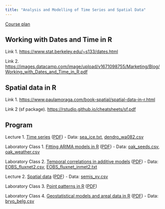 ```yaml
---
title: "Analysis and Modelling of Time Series and Spatial Data"
---
```


<!--[Recorded lectures (YouTube)](https://www.youtube.com/channel/UCfU-xwzWWTo3G_sTkquzOQg/playlists?view=50&sort=dd&shelf_id=2&view_as=subscriber)-->

[Course plan](plan_de_cours/Time_Series_Spatial_Data.pdf)

## Working with Dates and Time in R

Link 1. https://www.stat.berkeley.edu/~s133/dates.html

Link 2. https://images.datacamp.com/image/upload/v1671098755/Marketing/Blog/Working_with_Dates_and_Time_in_R.pdf

## Spatial data in R

Link 1. https://www.paulamoraga.com/book-spatial/spatial-data-in-r.html

Link 2 (sf package). https://rstudio.github.io/cheatsheets/sf.pdf

## Program

Lecture 1. [Time series](notes_cours/11E-Series_temporelles.html) ([PDF](notes_cours/11E-Series_temporelles.pdf)) - Data: [sea_ice.txt](donnees/sea_ice.txt), [dendro_wa082.csv](donnees/dendro_wa082.csv)

Laboratory Class 1. [Fitting ARIMA models in R<!-- (solutions)-->](labos/11RE-Series_temporelles.html) ([PDF](labos/11RE-Series_temporelles.pdf)) - Data: [oak_seeds.csv](donnees/oak_seeds.csv), [oak_weather.csv](donnees/oak_weather.csv)

Laboratory Class 2. [Temporal correlations in additive models<!-- (solutions)-->](labos/11_2_RE-Series_temporelles.html) ([PDF](labos/11_2_RE-Series_temporelles.pdf)) - Data: [EOBS_fluxnet2.csv](donnees/EOBS_fluxnet2.csv), [EOBS_fluxnet_inmet2.txt](donnees/EOBS_fluxnet_inmet2.txt)

Lecture 2. [Spatial data](notes_cours/12E-Donnees_spatiales.html) ([PDF](notes_cours/12E-Donnees_spatiales.pdf)) - Data: [semis_xy.csv](donnees/semis_xy.csv)

Laboratory Class 3. [Point patterns in R<!-- (solutions)-->](labos/12_2_E-point_pattern_lab.html) ([PDF](labos/12_2_E-point_pattern_lab.pdf))

Laboratory Class 4. [Geostatistical models and areal data in R<!-- (solutions)-->](labos/12E-Donnees_spatiales_updated.html) ([PDF](labos/12E-Donnees_spatiales_updated.pdf)) - Data: [bryo_belg.csv](donnees/bryo_belg.csv)

